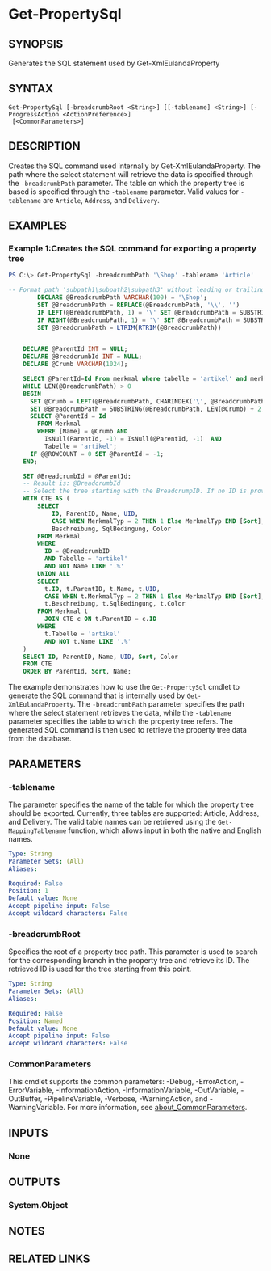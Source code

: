 ﻿---
external help file: EulandaConnect-help.xml
Module Name: EulandaConnect
online version: https://github.com/Eulanda/EulandaConnect/blob/master/docs/Get-PropertySql.md
schema: 2.0.0
lastMod: 2024-03-19T06:27:25
---

# Get-PropertySql

## SYNOPSIS
Generates the SQL statement used by Get-XmlEulandaProperty

## SYNTAX

```
Get-PropertySql [-breadcrumbRoot <String>] [[-tablename] <String>] [-ProgressAction <ActionPreference>]
 [<CommonParameters>]
```

## DESCRIPTION
Creates the SQL command used internally by Get-XmlEulandaProperty. The path where the select statement will retrieve the data is specified through the `-breadcrumbPath` parameter. The table on which the property tree is based is specified through the `-tablename` parameter. Valid values for `-tablename` are `Article`, `Address`, and `Delivery`.

## EXAMPLES

### Example 1:Creates the SQL command for exporting a property tree
```powershell
PS C:\> Get-PropertySql -breadcrumbPath '\Shop' -tablename 'Article'
```

```sql
-- Format path 'subpath1\subpath2\subpath3' without leading or trailing backslashes
        DECLARE @BreadcrumbPath VARCHAR(100) = '\Shop';
        SET @BreadcrumbPath = REPLACE(@BreadcrumbPath, '\\', '')
        IF LEFT(@BreadcrumbPath, 1) = '\' SET @BreadcrumbPath = SUBSTRING(@BreadcrumbPath, 2, LEN(@BreadcrumbPath) - 1)
        IF RIGHT(@BreadcrumbPath, 1) = '\' SET @BreadcrumbPath = SUBSTRING(@BreadcrumbPath, 1, LEN(@BreadcrumbPath) - 1)
        SET @BreadcrumbPath = LTRIM(RTRIM(@BreadcrumbPath))


    DECLARE @ParentId INT = NULL;
    DECLARE @BreadcrumbId INT = NULL;
    DECLARE @Crumb VARCHAR(1024);

    SELECT @ParentId=Id From merkmal where tabelle = 'artikel' and merkmaltyp=0 and ParentId is Null
    WHILE LEN(@BreadcrumbPath) > 0
    BEGIN
      SET @Crumb = LEFT(@BreadcrumbPath, CHARINDEX('\', @BreadcrumbPath + '\') - 1);
      SET @BreadcrumbPath = SUBSTRING(@BreadcrumbPath, LEN(@Crumb) + 2, 1024);
      SELECT @ParentId = Id
        FROM Merkmal
        WHERE [Name] = @Crumb AND
          IsNull(ParentId, -1) = IsNull(@ParentId, -1)  AND
          Tabelle = 'artikel';
      IF @@ROWCOUNT = 0 SET @ParentId = -1;
    END;

    SET @BreadcrumbId = @ParentId;
    -- Result is: @BreadcrumbId
    -- Select the tree starting with the BreadcrumpID. If no ID is provided, select the entire tree.
    WITH CTE AS (
        SELECT
            ID, ParentID, Name, UID,
            CASE WHEN MerkmalTyp = 2 THEN 1 Else MerkmalTyp END [Sort],
            Beschreibung, SqlBedingung, Color
        FROM Merkmal
        WHERE
          ID = @BreadcrumbID
          AND Tabelle = 'artikel'
          AND NOT Name LIKE '.%'
        UNION ALL
        SELECT
          t.ID, t.ParentID, t.Name, t.UID,
          CASE WHEN t.MerkmalTyp = 2 THEN 1 Else MerkmalTyp END [Sort],
          t.Beschreibung, t.SqlBedingung, t.Color
        FROM Merkmal t
          JOIN CTE c ON t.ParentID = c.ID
        WHERE
          t.Tabelle = 'artikel'
          AND NOT t.Name LIKE '.%'
    )
    SELECT ID, ParentID, Name, UID, Sort, Color
    FROM CTE
    ORDER BY ParentId, Sort, Name;
```

The example demonstrates how to use the `Get-PropertySql` cmdlet to generate the SQL command that is internally used by `Get-XmlEulandaProperty`. The `-breadcrumbPath` parameter specifies the path where the select statement retrieves the data, while the `-tablename` parameter specifies the table to which the property tree refers. The generated SQL command is then used to retrieve the property tree data from the database.

## PARAMETERS

### -tablename
The parameter specifies the name of the table for which the property tree should be exported. Currently, three tables are supported: Article, Address, and Delivery. The valid table names can be retrieved using the `Get-MappingTablename` function, which allows input in both the native and English names.

```yaml
Type: String
Parameter Sets: (All)
Aliases:

Required: False
Position: 1
Default value: None
Accept pipeline input: False
Accept wildcard characters: False
```

### -breadcrumbRoot
Specifies the root of a property tree path. This parameter is used to search for the corresponding branch in the property tree and retrieve its ID. The retrieved ID is used for the tree starting from this point.

```yaml
Type: String
Parameter Sets: (All)
Aliases:

Required: False
Position: Named
Default value: None
Accept pipeline input: False
Accept wildcard characters: False
```


### CommonParameters
This cmdlet supports the common parameters: -Debug, -ErrorAction, -ErrorVariable, -InformationAction, -InformationVariable, -OutVariable, -OutBuffer, -PipelineVariable, -Verbose, -WarningAction, and -WarningVariable. For more information, see [about_CommonParameters](http://go.microsoft.com/fwlink/?LinkID=113216).

## INPUTS

### None

## OUTPUTS

### System.Object
## NOTES

## RELATED LINKS


